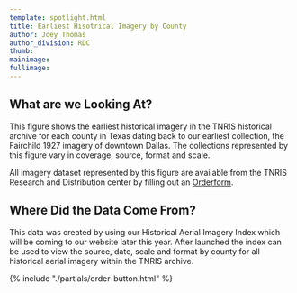 ```yaml
---
template: spotlight.html
title: Earliest Hisotrical Imagery by County
author: Joey Thomas
author_division: RDC
thumb: 
mainimage: 
fullimage: 
---
```

## What are we Looking At?

This figure shows the earliest historical imagery in the TNRIS historical archive for each county in Texas dating back to our earliest collection, the Fairchild 1927 imagery of downtown Dallas.   The collections represented by this figure vary in coverage, source, format and scale.   

All imagery dataset represented by this figure are available from the TNRIS Research and Distribution center by filling out an [Orderform](http://tnris.org/order-data).   

## Where Did the Data Come From?

This data was created by using our Historical Aerial Imagery Index which will be coming to our website later this year. After launched the index can be used to view the source, date, scale and format by county for all historical aerial imagery within the TNRIS archive. 

{% include "./partials/order-button.html" %}
